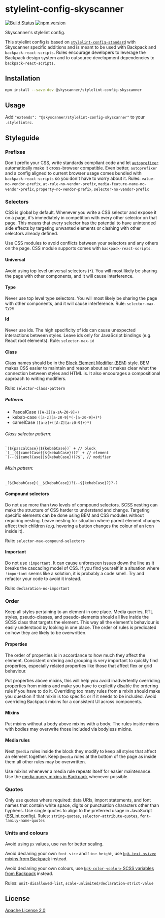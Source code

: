# stylelint-config-skyscanner

[![Build Status](https://github.com/Skyscanner/stylelint-config-skyscanner/workflows/Stylelint%20Config%20Skyscanner%20CI/badge.svg)](https://github.com/Skyscanner/stylelint-config-skyscanner/actions)
[![npm version](https://img.shields.io/npm/v/stylelint-config-skyscanner.svg)](https://www.npmjs.com/package/stylelint-config-skyscanner)

Skyscanner's stylelint config.

This stylelint config is based on [`stylelint-config-standard`](https://github.com/stylelint/stylelint-config-standard) with Skyscanner specific additions and is meant to be used with Backpack and `backpack-react-scripts`. Rules encourage developers to leverage the Backpack design system and to outsource development dependencies to `backpack-react-scripts`.

## Installation

```bash
npm install --save-dev @skyscanner/stylelint-config-skyscanner
```

## Usage

Add `"extends": "@skyscanner/stylelint-config-skyscanner"` to your `.stylelintrc`.

## Styleguide

### Prefixes

Don't prefix your CSS, write standards compliant code and let [`autoprefixer`](https://github.com/postcss/autoprefixer) automatically make it cross-browser compatible. Even better, `autoprefixer` and a config aligned to current browser usage comes bundled with `backpack-react-scripts` so you don't have to worry about it.
Rules: `value-no-vendor-prefix`, `at-rule-no-vendor-prefix`, `media-feature-name-no-vendor-prefix`, `property-no-vendor-prefix`, `selector-no-vendor-prefix`

### Selectors

CSS is global by default. Whenever you write a CSS selector and expose it on a page, it's immediately in competition with every other selector on that page. This means that every selector has the potential to have unintended side effects by targeting unwanted elements or clashing with other selectors already defined.

Use CSS modules to avoid conflicts between your selectors and any others on the page. CSS module supports comes with `backpack-react-scripts`.

#### Universal

Avoid using top level universal selectors (`*`). You will most likely be sharing the page with other components, and it will cause interference.

#### Type

Never use top level type selectors. You will most likely be sharing the page with other components, and it will cause interference.
Rule: `selector-max-type`

#### Id

Never use ids. The high specificity of ids can cause unexpected interactions between styles. Leave ids only for JavaScript bindings (e.g. React root elements).
Rule: `selector-max-id`

#### Class

Class names should be in the [Block Element Modifier​ (BEM)](http://getbem.com/introduction/) style. BEM makes CSS easier to maintain and reason about as it makes clear what the connection between styles and HTML is. It also encourages a compositional approach to writing modifiers.

Rule: `selector-class-pattern`

##### Patterns

- PascalCase
  `([A-Z][a-zA-Z0-9]+)`
- kebab-case
  `([a-z][a-z0-9]*(-[a-z0-9]+)*)`
- camelCase
  `([a-z]+([A-Z][a-z0-9]+)*)`

###### Class selector pattern:

```
`(${pascalCase}|${kebabCase})` + // block
`(__(${camelCase}|${kebabCase}))?` + // element
`(--(${camelCase}|${kebabCase}))?$`, // modifier
```

###### Mixin pattern:

```
_?${kebabCase}(__${kebabCase})?(--${kebabCase}?)?-?
```

#### Compound selectors

Do not use more than two levels of compound selectors. SCSS nesting can make the structure of CSS harder to understand and change. Targeting specific elements can be done using BEM and CSS modules without requiring nesting. Leave nesting for situation where parent element changes affect their children (e.g. hovering a button changes the colour of an icon inside it).

Rule: `selector-max-compound-selectors`

#### Important

Do not use `!important`. It can cause unforeseen issues down the line as it breaks the cascading model of CSS. If you find yourself in a situation where `!important` seems like a solution, it is probably a code smell. Try and refactor your code to avoid it instead.

Rule: `declaration-no-important`

### Order

Keep all styles pertaining to an element in one place. Media queries, RTL styles, pseudo-classes, and pseudo-elements should all live inside the SCSS class that targets the element. This way all the element's behaviour is easily understood by looking in one place. The order of rules is predicated on how they are likely to be overwritten.

#### Properties

The order of properties is in accordance to how much they affect the element. Consistent ordering and grouping is very important to quickly find properties, especially related properties like those that affect flex or grid behaviour.

Put properties above mixins, this will help you avoid inadvertently overriding properties from mixins and make you have to explicitly disable the ordering rule if you have to do it. Overriding too many rules from a mixin should make you question if that mixin is too specific or if it needs to be included. Avoid overriding Backpack mixins for a consistent UI across components.

#### Mixins

Put mixins without a body above mixins with a body. The rules inside mixins with bodies may overwrite those included via bodyless mixins.

#### Media rules

Nest `@media` rules inside the block they modify to keep all styles that affect an element together. Keep `@media` rules at the bottom of the page as inside them all other rules may be overwritten.

Use mixins whenever a media rule repeats itself for easier maintenance. Use the [media query mixins in Backpack](http://backpack.prod.aws.skyscnr.com/sassdoc/#breakpoints) whenever possible.

### Quotes

Only use quotes where required: data URIs, import statements, and font names that contain white space, digits or punctuation characters other than hyphens. Use single quotes to align to the preferred usage in JavaScript ([ESLint config](https://github.com/Skyscanner/eslint-config-skyscanner/)).
Rules: `string-quotes`, `selector-attribute-quotes`, `font-family-name-quotes`

### Units and colours

Avoid using `px` values, use `rem` for better scaling.

Avoid declaring your own `font-size` and `line-height`, use [`bpk-text-<size>` mixins from Backpack](http://backpack.prod.aws.skyscnr.com/sassdoc/#typography) instead.

Avoid declaring your own colours, use [`bpk-color-<color>` SCSS variables from Backpack](http://backpack.prod.aws.skyscnr.com/components/bonds/colors) instead.

Rules: `unit-disallowed-list`, `scale-unlimited/declaration-strict-value`

## License

[Apache License 2.0](LICENSE.md)
